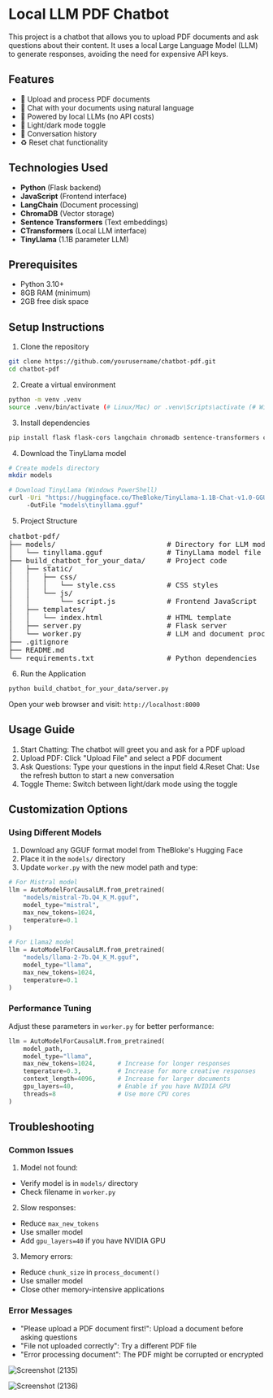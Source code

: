 # Local LLM PDF Chatbot

This project is a chatbot that allows you to upload PDF documents and ask questions about their content. It uses a local Large Language Model (LLM) to generate responses, avoiding the need for expensive API keys.

## Features

- 📄 Upload and process PDF documents
- 💬 Chat with your documents using natural language
- 🧠 Powered by local LLMs (no API costs)
- 🌙 Light/dark mode toggle
- 🔄 Conversation history
- ♻️ Reset chat functionality

## Technologies Used

- **Python** (Flask backend)
- **JavaScript** (Frontend interface)
- **LangChain** (Document processing)
- **ChromaDB** (Vector storage)
- **Sentence Transformers** (Text embeddings)
- **CTransformers** (Local LLM interface)
- **TinyLlama** (1.1B parameter LLM)

## Prerequisites

- Python 3.10+
- 8GB RAM (minimum)
- 2GB free disk space

## Setup Instructions

1. Clone the repository
```bash
git clone https://github.com/yourusername/chatbot-pdf.git
cd chatbot-pdf
```

2. Create a virtual environment
```bash
python -m venv .venv
source .venv/bin/activate (# Linux/Mac) or .venv\Scripts\activate (# Windows)
```

3. Install dependencies
```bash
pip install flask flask-cors langchain chromadb sentence-transformers ctransformers py-cpuinfo
```

4. Download the TinyLlama model
```bash
# Create models directory
mkdir models

# Download TinyLlama (Windows PowerShell)
curl -Uri "https://huggingface.co/TheBloke/TinyLlama-1.1B-Chat-v1.0-GGUF/resolve/main/tinyllama-1.1b-chat-v1.0.Q4_K_M.gguf" `
     -OutFile "models\tinyllama.gguf"
```

5. Project Structure
<pre>
chatbot-pdf/
├── models/                          # Directory for LLM models
│   └── tinyllama.gguf               # TinyLlama model file
├── build_chatbot_for_your_data/     # Project code
│   ├── static/
│   │   ├── css/
│   │   │   └── style.css            # CSS styles
│   │   └── js/
│   │       └── script.js            # Frontend JavaScript
│   ├── templates/
│   │   └── index.html               # HTML template
│   ├── server.py                    # Flask server
│   └── worker.py                    # LLM and document processing
├── .gitignore
├── README.md
└── requirements.txt                 # Python dependencies
</pre>

6. Run the Application
```bash
python build_chatbot_for_your_data/server.py
```
Open your web browser and visit: `http://localhost:8000`


## Usage Guide
1. Start Chatting: The chatbot will greet you and ask for a PDF upload
2. Upload PDF: Click "Upload File" and select a PDF document
3. Ask Questions: Type your questions in the input field
4.Reset Chat: Use the refresh button to start a new conversation
5. Toggle Theme: Switch between light/dark mode using the toggle

## Customization Options
### Using Different Models
1. Download any GGUF format model from TheBloke's Hugging Face
2. Place it in the `models/` directory
3. Update `worker.py` with the new model path and type:

```python
# For Mistral model
llm = AutoModelForCausalLM.from_pretrained(
    "models/mistral-7b.Q4_K_M.gguf",
    model_type="mistral",
    max_new_tokens=1024,
    temperature=0.1
)

# For Llama2 model
llm = AutoModelForCausalLM.from_pretrained(
    "models/llama-2-7b.Q4_K_M.gguf",
    model_type="llama",
    max_new_tokens=1024,
    temperature=0.1
)
```

### Performance Tuning
Adjust these parameters in `worker.py` for better performance:

```python
llm = AutoModelForCausalLM.from_pretrained(
    model_path,
    model_type="llama",
    max_new_tokens=1024,      # Increase for longer responses
    temperature=0.3,          # Increase for more creative responses
    context_length=4096,      # Increase for larger documents
    gpu_layers=40,            # Enable if you have NVIDIA GPU
    threads=8                 # Use more CPU cores
)
```

## Troubleshooting
### Common Issues
1. Model not found:
- Verify model is in `models/` directory
- Check filename in `worker.py`

2. Slow responses:
- Reduce `max_new_tokens`
- Use smaller model
- Add `gpu_layers=40` if you have NVIDIA GPU

3. Memory errors:
- Reduce `chunk_size` in `process_document()`
- Use smaller model
- Close other memory-intensive applications

### Error Messages
- "Please upload a PDF document first!": Upload a document before asking questions
- "File not uploaded correctly": Try a different PDF file
- "Error processing document": The PDF might be corrupted or encrypted

![Screenshot (2135)](https://github.com/user-attachments/assets/f67c7123-6d35-4ad6-9468-b03bfb373094)

![Screenshot (2136)](https://github.com/user-attachments/assets/36bd5927-bedc-44b5-982a-9cad26139755)
